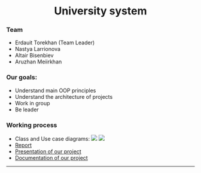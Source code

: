<div id = "header", align = "center">
  <h1> University system </h1>
</div>

<div id = "header">
  <h3>    Team </h3>
  <ul>
    <li>Erdauit Torekhan (Team Leader)
    <li>Nastya Larrionova
    <li>Altair Bisenbiev
    <li>Aruzhan Meiirkhan
  </ul>
</div>

<div>
  <h3> Our goals: </h3>
  <ul>
    <li>Understand main OOP principles
    <li>Understand the architecture of projects
    <li>Work in group
    <li>Be leader
  </ul>
</div>

<div>
  <h3> Working process </h3>
  <ul>
    <li> Class and Use case diagrams:
      <img src = "https://github.com/Erdauit/OOP_final_University/blob/main/Diagrams/Class_Diagram_1.png">
      <img src = "https://github.com/Erdauit/OOP_final_University/blob/main/Diagrams/Use_Case_Diagram_1.png">
    <li> <a href = "https://github.com/Erdauit/OOP_final_University/blob/main/report.pdf"> Report </a>
    <li> <a href = "https://github.com/Erdauit/OOP_final_University/blob/main/presentation.pdf"> Presentation of our project </a>
    <li> <a href = "https://github.com/Erdauit/OOP_final_University/tree/main/Documentation">Documentation of our project</a>
  </ul>
</div>

<hr class="dashed">
